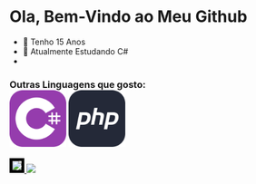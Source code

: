 # Ola, Bem-Vindo ao Meu Github
- 🫠 Tenho 15 Anos
- 📖 Atualmente Estudando C#
- 
<h3> Outras Linguagens que gosto: <br>
<div>
  <img width="100" height="100" src="https://github.com/tandpfun/skill-icons/blob/main/icons/CS.svg">
  <img src= "https://github.com/tandpfun/skill-icons/blob/main/icons/PHP-Dark.svg" width="100" height="100"> 
<div>
  
  </h3>
<div> 
  <a href="https://www.youtube.com/@ryanwards" target="_blank"><img src="https://img.shields.io/badge/YouTube-FF0000?style=for-the-badge&logo=youtube&logoColor=white" target="_blank" style="border:5px solid black"/a>
  <a href="https://instagram.com/ryan.vicente_" target="_blank"><img src="https://img.shields.io/badge/-Instagram-%23E4405F?style=for-the-badge&logo=instagram&logoColor=white" target="_blank"></a>
</div>

